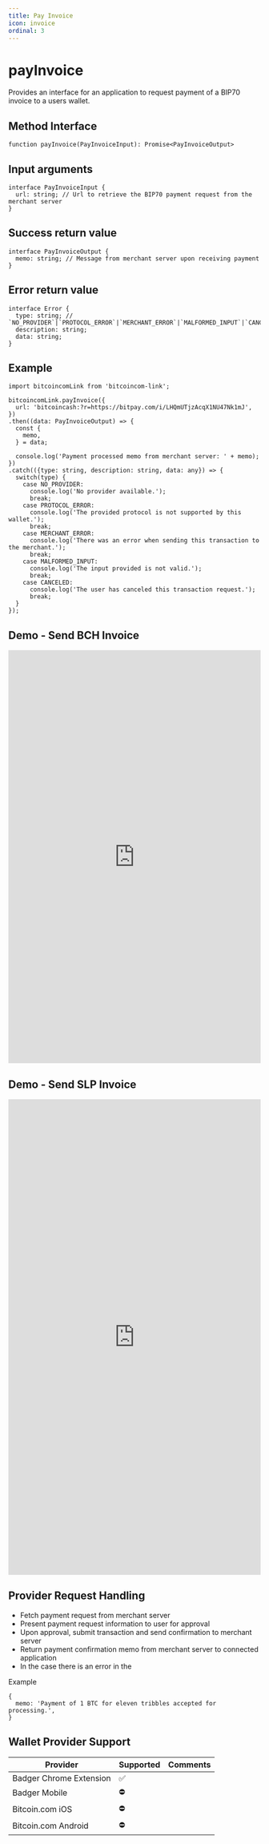 ```yaml
---
title: Pay Invoice
icon: invoice
ordinal: 3
---
```


# payInvoice

Provides an interface for an application to request payment of a BIP70 invoice to a users wallet.

## Method Interface

```
function payInvoice(PayInvoiceInput): Promise<PayInvoiceOutput>
```

## Input arguments

```
interface PayInvoiceInput {
  url: string; // Url to retrieve the BIP70 payment request from the merchant server
}
```

## Success return value

```
interface PayInvoiceOutput {
  memo: string; // Message from merchant server upon receiving payment
}
```

## Error return value

```
interface Error {
  type: string; // `NO_PROVIDER`|`PROTOCOL_ERROR`|`MERCHANT_ERROR`|`MALFORMED_INPUT`|`CANCELED`
  description: string;
  data: string;
}
```

## Example

```
import bitcoincomLink from 'bitcoincom-link';

bitcoincomLink.payInvoice({
  url: 'bitcoincash:?r=https://bitpay.com/i/LHQmUTjzAcqX1NU47Nk1mJ',
})
.then((data: PayInvoiceOutput) => {
  const {
    memo,
  } = data;

  console.log('Payment processed memo from merchant server: ' + memo);
})
.catch(({type: string, description: string, data: any}) => {
  switch(type) {
    case NO_PROVIDER:
      console.log('No provider available.');
      break;
    case PROTOCOL_ERROR:
      console.log('The provided protocol is not supported by this wallet.');
      break;
    case MERCHANT_ERROR:
      console.log('There was an error when sending this transaction to the merchant.');
      break;
    case MALFORMED_INPUT:
      console.log('The input provided is not valid.');
      break;
    case CANCELED:
      console.log('The user has canceled this transaction request.');
      break;
  }
});
```

## Demo - Send BCH Invoice

<iframe height="825" style="width: 100%;" scrolling="no" title="Bitcoin.com Link - payInvoice - BCH" src="https://codepen.io/nickfujita/embed/ZEGyjZX?height=265&theme-id=dark&default-tab=js,result" frameborder="no" allowtransparency="true" allowfullscreen="true">
</iframe>

## Demo - Send SLP Invoice

<iframe height="950" style="width: 100%;" scrolling="no" title="Bitcoin.com Link - payInvoice - SLP" src="https://codepen.io/nickfujita/embed/BaNZONK?height=265&theme-id=dark&default-tab=js,result" frameborder="no" allowtransparency="true" allowfullscreen="true">
</iframe>

## Provider Request Handling

- Fetch payment request from merchant server
- Present payment request information to user for approval
- Upon approval, submit transaction and send confirmation to merchant server
- Return payment confirmation memo from merchant server to connected application
- In the case there is an error in the

Example

```
{
  memo: 'Payment of 1 BTC for eleven tribbles accepted for processing.',
}
```

## Wallet Provider Support

| Provider                | Supported | Comments |
| ----------------------- | --------- | -------- |
| Badger Chrome Extension | ✅        |          |
| Badger Mobile           | ⛔️       |          |
| Bitcoin.com iOS         | ⛔️       |          |
| Bitcoin.com Android     | ⛔️       |          |
